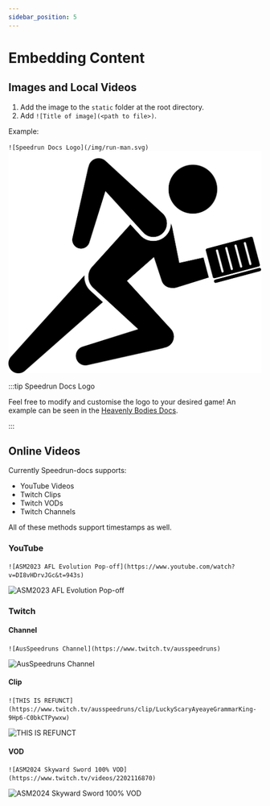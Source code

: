 ```yaml
---
sidebar_position: 5
---
```


# Embedding Content

## Images and Local Videos

1. Add the image to the `static` folder at the root directory.
2. Add `![Title of image](<path to file>)`.

Example:

`![Speedrun Docs Logo](/img/run-man.svg)`
![Speedrun Docs Logo](/img/run-man.svg)

:::tip Speedrun Docs Logo

Feel free to modify and customise the logo to your desired game! An example can be seen in the [Heavenly Bodies Docs](https://ewanlyon.github.io/HeavenlyBodies-SpeedrunDocs/).

:::

## Online Videos

Currently Speedrun-docs supports:

- YouTube Videos
- Twitch Clips
- Twitch VODs
- Twitch Channels

All of these methods support timestamps as well.

### YouTube

`![ASM2023 AFL Evolution Pop-off](https://www.youtube.com/watch?v=DI8vHDrvJGc&t=943s)`

![ASM2023 AFL Evolution Pop-off](https://www.youtube.com/watch?v=DI8vHDrvJGc&t=943s)

### Twitch

#### Channel

`![AusSpeedruns Channel](https://www.twitch.tv/ausspeedruns)`

![AusSpeedruns Channel](https://www.twitch.tv/ausspeedruns)

#### Clip

`![THIS IS REFUNCT](https://www.twitch.tv/ausspeedruns/clip/LuckyScaryAyeayeGrammarKing-9Hp6-C0bkCTPywxw)`

![THIS IS REFUNCT](https://www.twitch.tv/ausspeedruns/clip/LuckyScaryAyeayeGrammarKing-9Hp6-C0bkCTPywxw)

#### VOD

`![ASM2024 Skyward Sword 100% VOD](https://www.twitch.tv/videos/2202116870)`

![ASM2024 Skyward Sword 100% VOD](https://www.twitch.tv/videos/2202116870)
